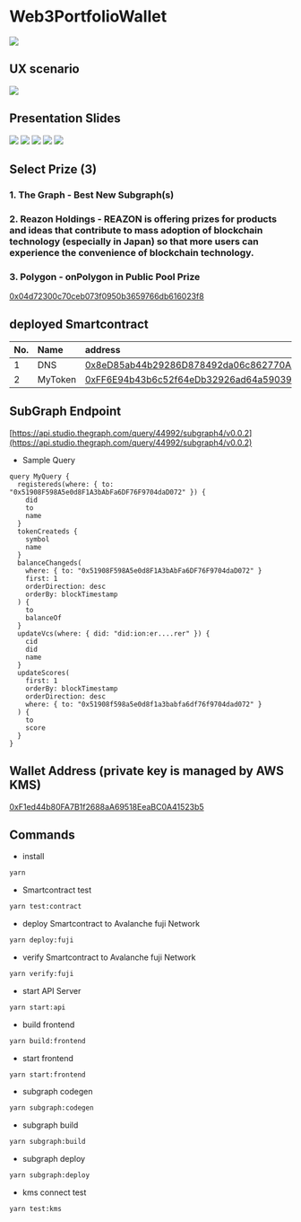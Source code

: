 # Web3PortfolioWallet

<img src="./assets/logo/20230408__logo_blue_800-500.png">

## UX scenario

<img src="./assets/imgs/ETHTokyo_UX.png">

## Presentation Slides

<img src="./assets/imgs/Web3PortfolioWallet1.png">
<img src="./assets/imgs/Web3PortfolioWallet2.png">
<img src="./assets/imgs/Web3PortfolioWallet3.png">
<img src="./assets/imgs/Web3PortfolioWallet4.png">
<img src="./assets/imgs/Web3PortfolioWallet5b.png">

## Select Prize (3)

### 1. The Graph - Best New Subgraph(s)

### 2. Reazon Holdings - REAZON is offering prizes for products and ideas that contribute to mass adoption of blockchain technology (especially in Japan) so that more users can experience the convenience of blockchain technology.

### 3. Polygon - onPolygon in Public Pool Prize

[0x04d72300c70ceb073f0950b3659766db616023f8](https://twitter.com/HARUKI05758694/status/1647386601755127811)

## deployed Smartcontract

| No. | Name    | address                                                                                                                            |
| :-- | :------ | :--------------------------------------------------------------------------------------------------------------------------------- |
| 1   | DNS     | [0x8eD85ab44b29286D878492da06c862770A078176](https://testnet.snowtrace.io/address/0x8eD85ab44b29286D878492da06c862770A078176#code) |
| 2   | MyToken | [0xFF6E94b43b6c52f64eDb32926ad64a59039e8353](https://testnet.snowtrace.io/address/0xFF6E94b43b6c52f64eDb32926ad64a59039e8353#code) |

## SubGraph Endpoint

[https://api.studio.thegraph.com/query/44992/subgraph4/v0.0.2](https://api.studio.thegraph.com/query/44992/subgraph4/v0.0.2)

- Sample Query

```gql
query MyQuery {
  registereds(where: { to: "0x51908F598A5e0d8F1A3bAbFa6DF76F9704daD072" }) {
    did
    to
    name
  }
  tokenCreateds {
    symbol
    name
  }
  balanceChangeds(
    where: { to: "0x51908F598A5e0d8F1A3bAbFa6DF76F9704daD072" }
    first: 1
    orderDirection: desc
    orderBy: blockTimestamp
  ) {
    to
    balanceOf
  }
  updateVcs(where: { did: "did:ion:er....rer" }) {
    cid
    did
    name
  }
  updateScores(
    first: 1
    orderBy: blockTimestamp
    orderDirection: desc
    where: { to: "0x51908f598a5e0d8f1a3babfa6df76f9704dad072" }
  ) {
    to
    score
  }
}
```

## Wallet Address (private key is managed by AWS KMS)

[0xF1ed44b80FA7B1f2688aA69518EeaBC0A41523b5](https://testnet.snowtrace.io/address/0xF1ed44b80FA7B1f2688aA69518EeaBC0A41523b5)

## Commands

- install

```bash
yarn
```

- Smartcontract test

```bash
yarn test:contract
```

- deploy Smartcontract to Avalanche fuji Network

```bash
yarn deploy:fuji
```

- verify Smartcontract to Avalanche fuji Network

```bash
yarn verify:fuji
```

- start API Server

```bash
yarn start:api
```

- build frontend

```bash
yarn build:frontend
```

- start frontend

```bash
yarn start:frontend
```

- subgraph codegen

```bash
yarn subgraph:codegen
```

- subgraph build

```bash
yarn subgraph:build
```

- subgraph deploy

```bash
yarn subgraph:deploy
```

- kms connect test

```bash
yarn test:kms
```
